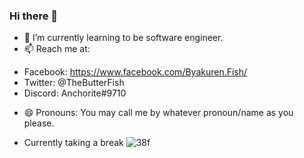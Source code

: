 ### Hi there 👋

<!--
**IowaSanae/IowaSanae** is a ✨ _special_ ✨ repository because its `README.md` (this file) appears on your GitHub profile.

Here are some ideas to get you started:

- 🔭 I’m currently working on ...
- 🌱 I’m currently learning ...
- 👯 I’m looking to collaborate on ...
- 🤔 I’m looking for help with ...
- 💬 Ask me about ...
- 📫 How to reach me: ...

- 😄 Pronouns: ...
- ⚡ Fun fact: ...
-->

- 🌱 I’m currently learning to be software engineer.
- 📫 Reach me at: 
+ Facebook: https://www.facebook.com/Byakuren.Fish/
+ Twitter: @TheButterFish
+ Discord: Anchorite#9710
- 😄 Pronouns: You may call me by whatever pronoun/name as you please.

- Currently taking a break
![38f](https://user-images.githubusercontent.com/62286955/135955359-cbf91ff6-2214-4aa5-a2fa-89a79a10bd9e.png)
